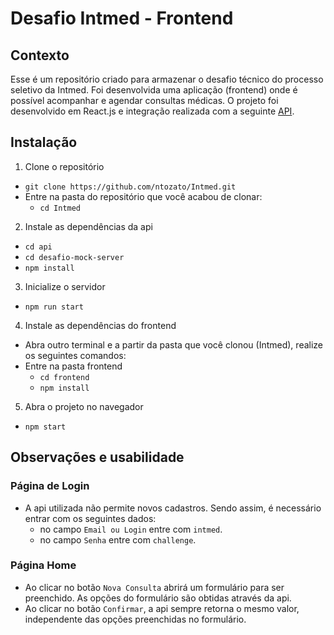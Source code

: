 # Desafio Intmed - Frontend


## Contexto
 
 Esse é um repositório criado para armazenar o desafio técnico do processo seletivo da Intmed. Foi desenvolvida uma aplicação (frontend) onde é possível acompanhar e agendar consultas médicas. O projeto foi desenvolvido em React.js e integração realizada com a seguinte [API](https://github.com/Intmed-Software/desafio-mock-server).  

## Instalação

1. Clone o repositório

- `git clone https://github.com/ntozato/Intmed.git`
- Entre na pasta do repositório que você acabou de clonar:
  - `cd Intmed`

2. Instale as dependências da api

- `cd api`
- `cd desafio-mock-server`
- `npm install`

3. Inicialize o servidor

- `npm run start`

4. Instale as dependências do frontend

- Abra outro terminal e a partir da pasta que você clonou (Intmed), realize os seguintes comandos:
- Entre na pasta frontend
  - `cd frontend`
  - `npm install`

5. Abra o projeto no navegador

- `npm start`

## Observações e usabilidade

### Página de Login
  - A api utilizada não permite novos cadastros. Sendo assim, é necessário entrar com os seguintes dados:
    - no campo `Email ou Login` entre com `intmed`.
    - no campo `Senha` entre com `challenge`.
  
### Página Home
  - Ao clicar no botão `Nova Consulta` abrirá um formulário para ser preenchido. As opções do formulário são obtidas através da api.
  - Ao clicar no botão `Confirmar`, a api sempre retorna o mesmo valor, independente das opções preenchidas no formulário.
